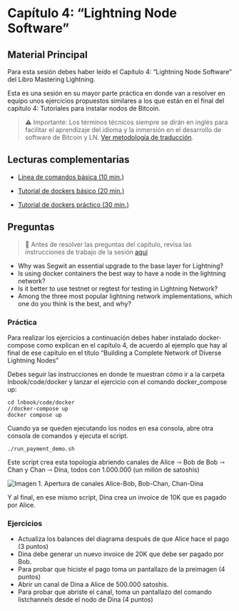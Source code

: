 # Capítulo 4: “Lightning Node Software”
## Material Principal

Para esta sesión debes haber leído el Capítulo 4: “Lightning Node Software” del Libro Mastering Lightning.

Esta es una sesión en su mayor parte práctica en donde van a resolver en equipo unos ejercicios propuestos similares a los que están en el final del capítulo 4: Tutoriales para instalar nodos de Bitcoin.

> ⚠️ Importante: Los términos técnicos siempre se dirán en inglés para facilitar el aprendizaje del idioma y la inmersión en el desarrollo de software de Bitcoin y LN. [Ver metodología de traducción](https://docs.google.com/document/d/1uPy771hf2xUElcaOR_Sk9NTqODeg9QZENYWL9leQc1g/edit?usp=sharing).

## Lecturas complementarias
- [‍Línea de comandos básica (10 min.)](https://www.youtube.com/watch?v=BZN7Tqeu8eA)

- ‍[Tutorial de dockers básico (20 min.)](https://youtu.be/12GnSq2T_ZQ)

- [Tutorial de dockers práctico (30 min.)](https://youtu.be/chb5d5VKkA4)

## Preguntas
> 🛑 Antes de resolver las preguntas del capítulo, revisa las instrucciones de trabajo de la sesión [aquí](https://www.libreriadesatoshi.com/private-mln/lightning-welcome-page)

- Why was Segwit an essential upgrade to the base layer for Lightning?
- Is using docker containers the best way to have a node in the lightning network?
- Is it better to use testnet or regtest for testing in Lightning Network?
- Among the three most popular lightning network implementations, which one do you think is the best, and why?

### Práctica

Para realizar los ejercicios a continuación debes haber instalado docker-compose como explican en el capítulo 4, de acuerdo al ejemplo que hay al final de ese capítulo en el título “Building a Complete Network of Diverse Lightning Nodes”

Debes seguir las instrucciones en donde te muestran cómo ir a la carpeta lnbook/code/docker y lanzar el ejercicio con el comando docker_compose up:
```
cd lnbook/code/docker
//docker-compose up
docker compose up   
```
Cuando ya se queden ejecutando los nodos en esa consola, abre otra consola de comandos y ejecuta el script.
```
./run_payment_demo.sh 
```
Este script crea esta topología abriendo canales de Alice ⇾ Bob de Bob ⇾ Chan y Chan ⇾ Dina, todos con 1.000.000 (un millón de satoshis)


![Imagen 1. Apertura de canales Alice-Bob, Bob-Chan, Chan-Dina](https://github.com/user-attachments/assets/3b87f359-4696-4582-a165-88bf9ddfc94f)

Y al final, en ese mismo script, Dina crea un invoice de 10K que es pagado por Alice.

### Ejercicios
- Actualiza los balances del diagrama después de que Alice hace el pago (3 puntos)
- Dina debe generar un nuevo invoice de 20K que debe ser pagado por Bob.
- Para probar que hiciste el pago toma un pantallazo de la preimagen (4 puntos)
- Abrir un canal de Dina a Alice de 500.000 satoshis.
- Para probar que abriste el canal, toma un pantallazo del comando listchannels desde el nodo de Dina (4 puntos)
